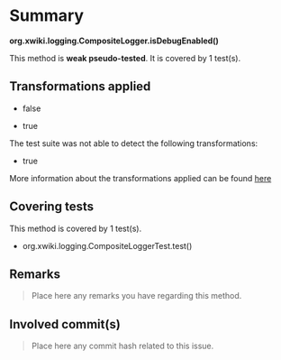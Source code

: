 # Summary
**org.xwiki.logging.CompositeLogger.isDebugEnabled()**

This method is **weak pseudo-tested**.
It is covered by 1 test(s). 


## Transformations applied

- false

- true


The test suite was not able to detect the following transformations:
 * true 


More information about the transformations applied can be found [here](https://github.com/STAMP-project/pitest-descartes)

## Covering tests
This method is covered by 1 test(s).
* org.xwiki.logging.CompositeLoggerTest.test()


## Remarks
> Place here any remarks you have regarding this method.

## Involved commit(s)

> Place here any commit hash related to this issue.
